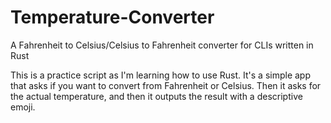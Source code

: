 # Temperature-Converter
A Fahrenheit to Celsius/Celsius to Fahrenheit converter for CLIs written in Rust

This is a practice script as I'm learning how to use Rust. It's a simple app that asks if you want to convert from Fahrenheit or Celsius.
Then it asks for the actual temperature, and then it outputs the result with a descriptive emoji. 
